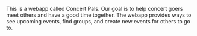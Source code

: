 This is a webapp called Concert Pals. Our goal is to help concert goers meet others and have a good time together. The webapp provides ways to see upcoming events, find groups, and create new events for others to go to.
